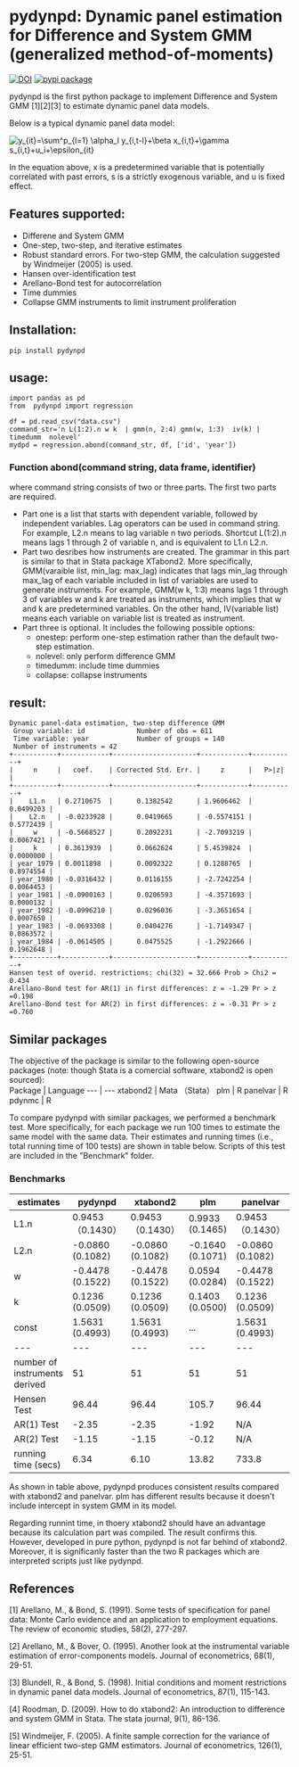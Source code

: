 # pydynpd: Dynamic panel estimation for Difference and System GMM (generalized method-of-moments)
[![DOI](https://zenodo.org/badge/466146436.svg)](https://zenodo.org/badge/latestdoi/466146436)
[![pypi package](https://img.shields.io/pypi/v/pydynpd?style=plastic)](https://pypi.org/project/pydynpd/)

pydynpd is the first python package to implement Difference and System GMM [1][2][3] to estimate dynamic panel data models.

Below is a typical dynamic panel data model:

![y_{it}=\sum^p_{l=1} \alpha_l y_{i,t-l}+\beta x_{i,t}+\gamma s_{i,t}+u_i+\epsilon_{it}](https://latex.codecogs.com/svg.image?y_{it}=\sum^p_{l=1}&space;\alpha_l&space;y_{i,t-l}&plus;\beta&space;x_{i,t}&plus;\gamma&space;s_{i,t}&plus;u_i&plus;\epsilon_{it})
 
In the equation above, x is a predetermined variable that is potentially correlated with past errors, s is a strictly exogenous variable, and u is fixed effect.

## Features supported:
* Differene and System GMM
* One-step, two-step, and iterative estimates
* Robust standard errors. For two-step GMM, the calculation suggested by Windmeijer (2005) is used.
* Hansen over-identification test
* Arellano-Bond test for autocorrelation
* Time dummies
* Collapse GMM instruments to limit instrument proliferation


## Installation:
``` 
pip install pydynpd
``` 

## usage:
``` 
import pandas as pd
from  pydynpd import regression

df = pd.read_csv("data.csv")
command_str='n L(1:2).n w k  | gmm(n, 2:4) gmm(w, 1:3)  iv(k) | timedumm  nolevel'
mydpd = regression.abond(command_str, df, ['id', 'year'])
``` 
### Function abond(command string, data frame, identifier)
where command string consists of two or three parts. The first two parts are required. <br>
* Part one is a list that starts with dependent variable, followed by independent variables. Lag operators can be used in command string. For example, L2.n means to lag variable n two periods. Shortcut L(1:2).n means lags 1 through 2 of variable n, and is equivalent to  L1.n L2.n. 
* Part two desribes how instruments are created. The grammar in this part is similar to that in Stata package XTabond2. More specifically, GMM(varaible list, min_lag: max_lag) indicates that lags min_lag through max_lag of each variable included in list of variables are used to generate instruments. For example, GMM(w k, 1:3) means lags 1 through 3 of variables w and k are treated as instruments, which implies that w and k are predetermined variables. On the other hand, IV(variable list) means each variable on variable list is treated as instrument.
* Part three is optional. It includes the following possible options: 
  * onestep: perform one-step estimation rather than the default two-step estimation.
  * nolevel: only perform difference GMM
  * timedumm: include time dummies
  * collapse: collapse instruments



## result:
``` 
Dynamic panel-data estimation, two-step difference GMM
 Group variable: id             Number of obs = 611    
 Time variable: year            Number of groups = 140 
 Number of instruments = 42                            
+-----------+------------+---------------------+------------+-----------+
|     n     |   coef.    | Corrected Std. Err. |     z      |   P>|z|   |
+-----------+------------+---------------------+------------+-----------+
|    L1.n   | 0.2710675  |      0.1382542      | 1.9606462  | 0.0499203 |
|    L2.n   | -0.0233928 |      0.0419665      | -0.5574151 | 0.5772439 |
|     w     | -0.5668527 |      0.2092231      | -2.7093219 | 0.0067421 |
|     k     | 0.3613939  |      0.0662624      | 5.4539824  | 0.0000000 |
| year_1979 | 0.0011898  |      0.0092322      | 0.1288765  | 0.8974554 |
| year_1980 | -0.0316432 |      0.0116155      | -2.7242254 | 0.0064453 |
| year_1981 | -0.0900163 |      0.0206593      | -4.3571693 | 0.0000132 |
| year_1982 | -0.0996210 |      0.0296036      | -3.3651654 | 0.0007650 |
| year_1983 | -0.0693308 |      0.0404276      | -1.7149347 | 0.0863572 |
| year_1984 | -0.0614505 |      0.0475525      | -1.2922666 | 0.1962648 |
+-----------+------------+---------------------+------------+-----------+
Hansen test of overid. restrictions: chi(32) = 32.666 Prob > Chi2 = 0.434
Arellano-Bond test for AR(1) in first differences: z = -1.29 Pr > z =0.198
Arellano-Bond test for AR(2) in first differences: z = -0.31 Pr > z =0.760
``` 
## Similar packages
The objective of the package is similar to the following open-source packages (note: though Stata is a comercial software, xtabond2 is open sourced): <br>
Package | Language
--- | --- 
xtabond2 | Mata （Stata）
plm | R
panelvar | R
pdynmc | R

To compare pydynpd with similar packages, we performed a benchmark test. More specifically, for each package we run 100 times to estimate the same model with the same data. Their estimates and running times (i.e., total running time of 100 tests) are shown in table below. Scripts of this test are included in the "Benchmark" folder. 
### Benchmarks

estimates   | pydynpd | xtabond2 | plm | panelvar 
--- | --- | --- | --- | --- 
L1.n | 0.9453（0.1430）|0.9453（0.1430）| 0.9933 (0.1465)|0.9453（0.1430）
L2.n | -0.0860 (0.1082) |-0.0860 (0.1082)| -0.1640 (0.1071) |-0.0860 (0.1082)
w | -0.4478 (0.1522) | -0.4478 (0.1522)| 0.0594 (0.0284)|-0.4478 (0.1522)
k | 0.1236 (0.0509) |0.1236 (0.0509)|0.1403 (0.0500)|0.1236 (0.0509)|
const | 1.5631 (0.4993) |1.5631 (0.4993)| ... |1.5631 (0.4993)|
--- | --- | --- | --- | --- | --- 
number of instruments derived|51|51|51|51
Hensen Test|96.44|96.44|105.7|96.44
AR(1) Test|-2.35|-2.35|-1.92|N/A
AR(2) Test|-1.15|-1.15|-0.12|N/A
running time (secs) | 6.34 | 6.10  | 13.82 |733.8 

As shown in table above, pydynpd produces consistent results compared with xtabond2 and panelvar. plm has different results because it doesn't include intercept in system GMM in its model.

Regarding runnint time, in thoery xtabond2 should have an advantage because its calculation part was compiled. The result confirms this. However, developed in pure python, pydynpd is not far behind of xtabond2. Moreover, it is significanly faster than the two R packages which are interpreted scripts just like pydynpd.

## References
<a id="1">[1]</a> 
Arellano, M., & Bond, S. (1991). Some tests of specification for panel data: Monte Carlo evidence and an application to employment equations. The review of economic studies, 58(2), 277-297.

<a id="2">[2]</a> 
Arellano, M., & Bover, O. (1995). Another look at the instrumental variable estimation of error-components models. Journal of econometrics, 68(1), 29-51.

<a id="3">[3]</a> 
Blundell, R., & Bond, S. (1998). Initial conditions and moment restrictions in dynamic panel data models. Journal of econometrics, 87(1), 115-143.

<a id="4">[4]</a>
Roodman, D. (2009). How to do xtabond2: An introduction to difference and system GMM in Stata. The stata journal, 9(1), 86-136.

<a id="5">[5]</a> 
Windmeijer, F. (2005). A finite sample correction for the variance of linear efficient two-step GMM estimators. Journal of econometrics, 126(1), 25-51.
